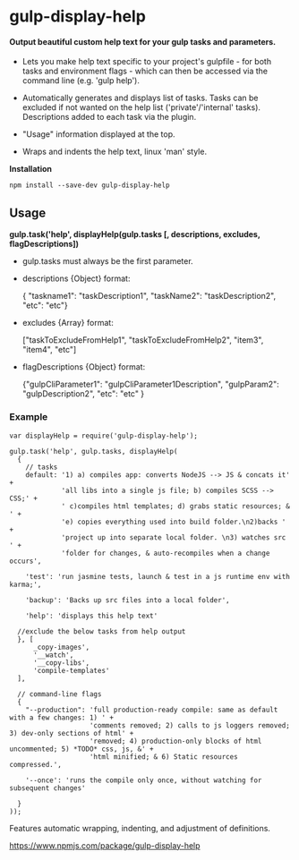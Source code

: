 # gulp-display-help
#### Output beautiful custom help text for your gulp tasks and parameters.

- Lets you make help text specific to your project's gulpfile - for both tasks and environment flags - which can then be accessed via the command line (e.g. 'gulp help').

- Automatically generates and displays list of tasks. Tasks can be excluded if not wanted on the help list ('private'/'internal' tasks). Descriptions added to each task via the plugin.

- "Usage" information displayed at the top.

- Wraps and indents the help text, linux 'man' style.

__Installation__

    npm install --save-dev gulp-display-help


## Usage

__gulp.task('help', displayHelp(gulp.tasks [, descriptions, excludes, flagDescriptions])__
- gulp.tasks must always be the first parameter.
- descriptions {Object} format: 

    { "taskname1": "taskDescription1", "taskName2": "taskDescription2", "etc": "etc"}

- excludes {Array} format: 

    ["taskToExcludeFromHelp1", "taskToExcludeFromHelp2", "item3", "item4", "etc"]

- flagDescriptions {Object} format:

    {"gulpCliParameter1": "gulpCliParameter1Description", "gulpParam2": "gulpDescription2", "etc": "etc" }


### Example

    var displayHelp = require('gulp-display-help');

    gulp.task('help', gulp.tasks, displayHelp(
      {
        // tasks
        default: '1) a) compiles app: converts NodeJS --> JS & concats it' +
                 'all libs into a single js file; b) compiles SCSS --> CSS;' +
                 ' c)compiles html templates; d) grabs static resources; & ' +
                 'e) copies everything used into build folder.\n2)backs ' +
                 'project up into separate local folder. \n3) watches src ' +
                 'folder for changes, & auto-recompiles when a change occurs',

        'test': 'run jasmine tests, launch & test in a js runtime env with karma;',

        'backup': 'Backs up src files into a local folder',

        'help': 'displays this help text'
    
      //exclude the below tasks from help output
      }, [ 
          _copy-images',
          '__watch',
          '__copy-libs',
          'compile-templates'
      ],

      // command-line flags
      {
        "--production": 'full production-ready compile: same as default with a few changes: 1) ' +
                        'comments removed; 2) calls to js loggers removed; 3) dev-only sections of html' +
                        'removed; 4) production-only blocks of html uncommented; 5) *TODO* css, js, &' +
                        'html minified; & 6) Static resources compressed.',

        '--once': 'runs the compile only once, without watching for subsequent changes'

      }
    ));
    

Features automatic wrapping, indenting, and adjustment of definitions.

https://www.npmjs.com/package/gulp-display-help
